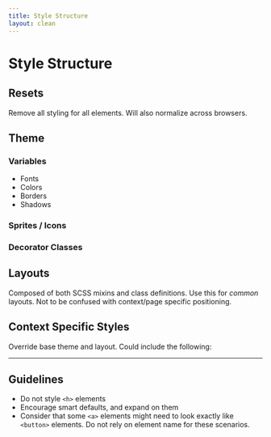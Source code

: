 ```yaml
---
title: Style Structure
layout: clean
---
```


# Style Structure 

Resets 
------

Remove all styling for all elements. Will also normalize across browsers. 

Theme
-----

### Variables 

- Fonts 
- Colors 
- Borders 
- Shadows 

### Sprites / Icons 

### Decorator Classes 

Layouts 
-------

Composed of both SCSS mixins and class definitions. Use this for _common_ layouts. Not to be confused with context/page specific positioning.

Context Specific Styles 
-----------------------

Override base theme and layout. Could include the following: 

* * * 

Guidelines
----------

- Do not style `<h>` elements
- Encourage smart defaults, and expand on them
- Consider that some `<a>` elements might need to look exactly like `<button>` elements. Do not rely on element name for these scenarios.
